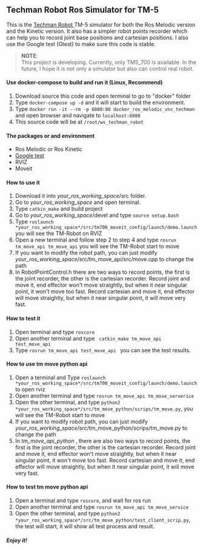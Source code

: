 ## Techman Robot Ros Simulator for TM-5
 
This is the [Techman Robot ](https://tm-robot.com/) TM-5 simulator for both the Ros Melodic version and the Kinetic version.
It also has a simpler robot points recorder which can help you to record joint base positions and cartesian positions.
I also use the Google test (Gtest) to make sure this code is stable.

> __NOTE__:  
This project is developing. Currently, only TM5_700 is available. In the future, I hope it is not only a simulator but also can control real robot.

#### Use docker-compose to build and run it (Linux, Recommend)
1. Download source this code and open terminal to go to "docker" folder
2. Type ```docker-compose up -d``` and it will start to build the environment.
3. Type ```docker run -it --rm -p 6080:80 docker_ros_melodic_vnc_techman``` and open browser and navigate to ```localhost:6080```
4. This source code will be at ```/root/ws_techman_robot```


#### The packages or and environment
- Ros Melodic  or Ros Kinetic
- [Google test](https://github.com/google/googletest)
- RVIZ
- Moveit

#### How to use it
1. Download it into *your_ros_working_space*/src folder.
2. Go to *your_ros_working_space* and open terminal.
3. Type ```catkin_make``` and build project
4. Go to *your_ros_working_space*/devel and type ```source setup.bash```
5. Type ```roslaunch *your_ros_working_space*/src/tm700_moveit_config/launch/demo.launch```
you will see the TM-Robot on RVIZ
6. Open a new terminal and follow step 2 to step 4 and type ```rosrun tm_move_api tm_move_api``` 
you will see the TM-Robot start to move
7. If you want to modify the robot path, you can just modify  *your_ros_working_space*/src/tm_move_api/src/move.cpp to change the path
8. In RobotPointControl.h there are two ways to record points, the first is the joint recorder, the other is the cartesian recorder. Record joint and move it, end effector won't move straightly, but when it near singular point, it won't move too fast.
Record cartesian and move it, end effector will move straightly, but when it near singular point, it will move very fast.
#### How to test it
1. Open terminal and type ```roscore```
2. Open another terminal and type ``` catkin_make tm_move_api test_move_api```
3. Type ```rosrun tm_move_api test_move_api ``` you can see the test results.

#### How to use tm move python api
1. Open a terminal and Type ```roslaunch *your_ros_working_space*/src/tm700_moveit_config/launch/demo.launch``` to open rviz
2. Open another terminal and type ```rosrun tm_move_api tm_move_serverice```
3. Open the other terminal, and type ```python2  *your_ros_working_space*/src/tm_move_python/scrips/tm_move.py```, you will see the TM-Robot start to move
4. If you want to modify robot path, you can just modify *your_ros_working_space*/src/tm_move_python/scrips/tm_move.py to change the path
5. In *tm_move_api_python* , there are also two ways to record points, the first is the joint recorder, the other is the cartesian recorder. Record joint and move it, end effector won't move straightly, but when it near singular point, it won't move too fast. Record cartesian and move it, end effector will move straightly, but when it near singular point, it will move very fast.

#### How to test tm move python api
1. Open a terminal and type ```roscore```, and wait for ros run 
2. Open another terminal and type ```rosrun tm_move_api tm_move_service```
3. Open the other terminal, and type ```python2  *your_ros_working_space*/src/tm_move_python/test_client_scrip.py```, the test will start, it will show all test process and result.

##### Enjoy it!
